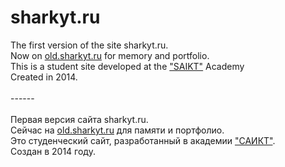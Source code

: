 # sharkyt.ru
The first version of the site sharkyt.ru.
<br /> Now on <a href="http://old.sharkyt.ru/">old.sharkyt.ru</a> for memory and portfolio.
<br />This is a student site developed at the <a href="https://saikt-online.ru/">"SAIKT"</a> Academy
<br />Created in 2014.
<br />
<br />------
<br />
<br />Первая версия сайта sharkyt.ru.
<br />Сейчас на <a href="http://old.sharkyt.ru/">old.sharkyt.ru</a> для памяти и портфолио.
<br />Это студенческий сайт, разработанный в академии <a href="https://saikt-online.ru/">"САИКТ"</a>.
<br />Создан в 2014 году.

